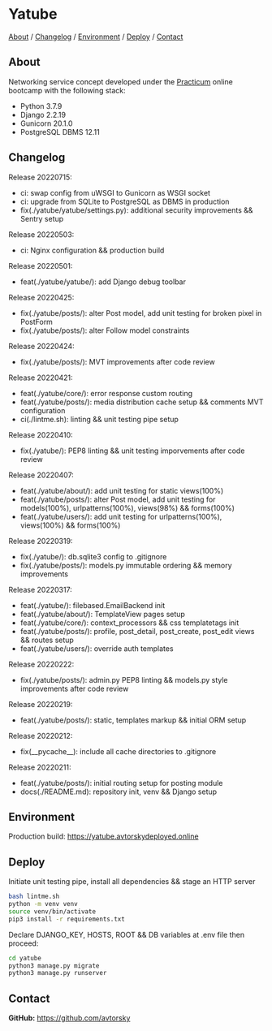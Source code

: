 # Yatube

[About](#about) /
[Changelog](#changelog) /
[Environment](#environment) /
[Deploy](#deploy) /
[Contact](#contact)

## About
Networking service concept developed under the [Practicum](https://practicum.yandex.com/) online bootcamp with the following stack:
* Python 3.7.9
* Django 2.2.19
* Gunicorn 20.1.0
* PostgreSQL DBMS 12.11

## Changelog
Release 20220715:
* ci: swap config from uWSGI to Gunicorn as WSGI socket
* ci: upgrade from SQLite to PostgreSQL as DBMS in production
* fix(./yatube/yatube/settings.py): additional security improvements && Sentry setup

Release 20220503:
* ci: Nginx configuration && production build

Release 20220501:
* feat(./yatube/yatube/): add Django debug toolbar

Release 20220425:
* fix(./yatube/posts/): alter Post model, add unit testing for broken pixel in PostForm
* fix(./yatube/posts/): alter Follow model constraints

Release 20220424:
* fix(./yatube/posts/): MVT improvements after code review

Release 20220421:
* feat(./yatube/core/): error response custom routing
* feat(./yatube/posts/): media distribution cache setup && comments MVT configuration
* ci(./lintme.sh): linting && unit testing pipe setup

Release 20220410:
* fix(./yatube/): PEP8 linting && unit testing imporvements after code review

Release 20220407:
* feat(./yatube/about/): add unit testing for static views(100%)
* feat(./yatube/posts/): alter Post model, add unit testing for models(100%), urlpatterns(100%), views(98%) && forms(100%)
* feat(./yatube/users/): add unit testing for urlpatterns(100%), views(100%) && forms(100%)

Release 20220319:
* fix(./yatube/): db.sqlite3 config to .gitignore
* fix(./yatube/posts/): models.py immutable ordering && memory improvements

Release 20220317:
* feat(./yatube/): filebased.EmailBackend init
* feat(./yatube/about/): TemplateView pages setup
* feat(./yatube/core/): context_processors && css templatetags init
* feat(./yatube/posts/): profile, post_detail, post_create, post_edit views && routes setup
* feat(./yatube/users/): override auth templates

Release 20220222:
* fix(./yatube/posts/): admin.py PEP8 linting && models.py style improvements after code review

Release 20220219:
* feat(./yatube/posts/): static, templates markup && initial ORM setup

Release 20220212:
* fix(\_\_pycache\_\_): include all cache directories to .gitignore

Release 20220211:
* feat(./yatube/posts/): initial routing setup for posting module
* docs(./README.md): repository init, venv && Django setup

## Environment
Production build: https://yatube.avtorskydeployed.online

## Deploy
Initiate unit testing pipe, install all dependencies && stage an HTTP server

```bash
bash lintme.sh
python -m venv venv
source venv/bin/activate
pip3 install -r requirements.txt
```

Declare DJANGO_KEY, HOSTS, ROOT && DB variables at .env file then proceed:

```bash
cd yatube
python3 manage.py migrate
python3 manage.py runserver
```

## Contact
__GitHub:__ <a href="https://github.com/avtorsky" target="_blank">https://github.com/avtorsky</a>
